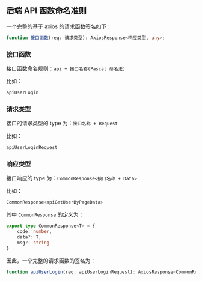## 后端 API 函数命名准则

一个完整的基于 axios 的请求函数签名如下：

```typescript
function 接口函数(req: 请求类型): AxiosResponse<响应类型, any>;
```

### 接口函数

接口函数命名规则：`api + 接口名称(Pascal 命名法)`

比如：

```typescript
apiUserLogin
```

### 请求类型

接口的请求类型的 type 为：`接口名称 + Request`

比如：

```typescript
apiUserLoginRequest
```

### 响应类型

接口响应的 type 为：`CommonResponse<接口名称 + Data>`

比如：

```typescript
CommonResponse<apiGetUserByPageData>
```

其中 `CommonResponse` 的定义为：

```typescript
export type CommonResponse<T> = {
    code: number,
    data?: T,
    msg?: string
}
```

因此，一个完整的请求函数的签名为：

```typescript
function apiUserLogin(req: apiUserLoginRequest): AxiosResponse<CommonResponse<apiGetUserByPageData>, any>;
```